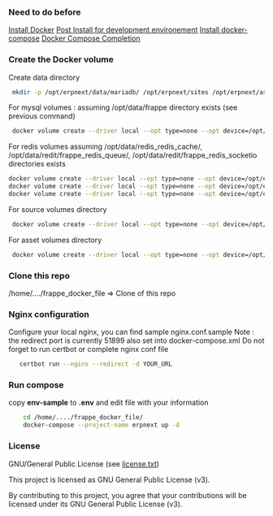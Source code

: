 ### Need to do before

[Install Docker](https://docs.docker.com/engine/install/ubuntu/)
[Post Install for development environement](https://docs.docker.com/engine/install/linux-postinstall/)
[Install docker-compose](https://docs.docker.com/compose/install/)
[Docker Compose Completion](https://docs.docker.com/compose/completion/)

### Create the Docker volume

Create data directory

```sh
 mkdir -p /opt/erpnext/data/mariadb/ /opt/erpnext/sites /opt/erpnext/assets /opt/erpnext/data/redis/frappe_redis_cache/ /opt/erpnext/data/redis/frappe_redis_queue/ /opt/erpnext/data/redis/frappe_redis_socketio/
```

For mysql volumes : assuming /opt/data/frappe directory exists (see previous command)

```sh
 docker volume create --driver local --opt type=none --opt device=/opt/erpnext/data/mariadb/ --opt o=bind erpnext-mariadb-vol
```

For redis volumes assuming /opt/data/redis_redis_cache/, /opt/data/redit/frappe_redis_queue/,
/opt/data/redit/frappe_redis_socketio directories exists

```sh
docker volume create --driver local --opt type=none --opt device=/opt/erpnext/data/redis/frappe_redis_cache/ --opt o=bind erpnext-redis-cache-vol;
docker volume create --driver local --opt type=none --opt device=/opt/erpnext/data/redis/frappe_redis_queue/ --opt o=bind erpnext-redis-queue-vol;
docker volume create --driver local --opt type=none --opt device=/opt/erpnext/data/redis/frappe_redis_socketio/ --opt o=bind erpnext-redis-socketio-vol;
```

For source volumes directory

```sh
 docker volume create --driver local --opt type=none --opt device=/opt/erpnext/sites --opt o=bind erpnext-sites-vol
```

For asset volumes directory

```sh
 docker volume create --driver local --opt type=none --opt device=/opt/erpnext/assets --opt o=bind erpnext-assets-vol
```

### Clone this repo

/home/..../frappe_docker_file => Clone of this repo

### Nginx configuration

Configure your local nginx, you can find sample nginx.conf.sample Note : the redirect port is currently 51899 also set
into docker-compose.xml Do not forget to run certbot or complete nginx conf file

```sh
   certbot run --nginx --redirect -d YOUR_URL
```

### Run compose

copy **env-sample** to **.env** and edit file with your information

```sh
    cd /home/..../frappe_docker_file/
    docker-compose --project-name erpnext up -d
```

### License

GNU/General Public License (see [license.txt](../license.txt))

This project is licensed as GNU General Public License (v3).

By contributing to this project, you agree that your contributions will be licensed under its GNU General Public License (v3).
